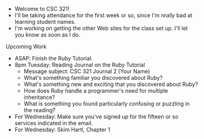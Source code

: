 * Welcome to CSC 321!
* I'll be taking attendance for the first week or so, since I'm *really*
  bad at learning student names.
* I'm working on getting the other Web sites for the class set up.  I'll 
  let you know as soon as I do.

Upcoming Work

* ASAP: Finish the Ruby Tutorial.
* 8pm Tuesday: Reading Journal on the Ruby Tutorial
    * Message subject: CSC 321 Journal 2 (Your Name)
    * What's something familiar you discovered about Ruby?
    * What's something new and exciting that you discovered about Ruby?
    * How does Ruby handle a programmer's need for multiple inheritance?
    * What is something you found particularly confusing or puzzling in
      the reading?
* For Wednesday: Make sure you've signed up for the fifteen or so services
  indicated in the email.
* For Wednesday: Skim Hartl, Chapter 1
